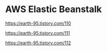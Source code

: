 # AWS Elastic Beanstalk

https://earth-95.tistory.com/110

https://earth-95.tistory.com/111

https://earth-95.tistory.com/112